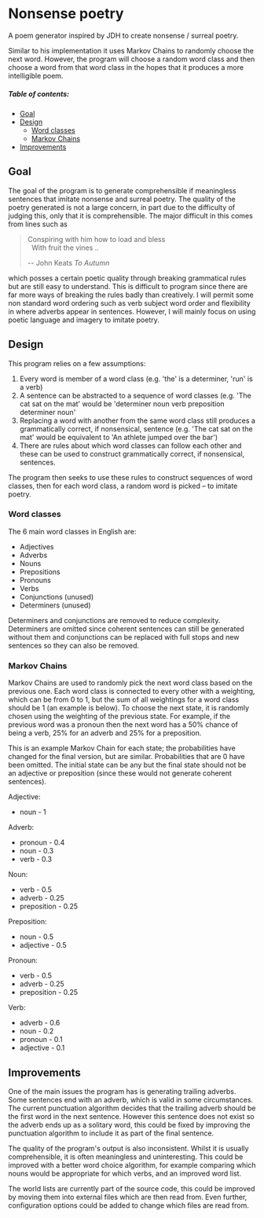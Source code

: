 # Nonsense poetry

A poem generator inspired by JDH to create nonsense / surreal poetry.

Similar to his implementation it uses Markov Chains to randomly choose the
next word. However, the program will choose a random word class and then choose
a word from that word class in the hopes that it produces a more intelligible
poem.

##### Table of contents:

- [Goal](#goal)
- [Design](#design)
    - [Word classes](#word-classes)
    - [Markov Chains](#markov-chains)
- [Improvements](#improvements)

## Goal

The goal of the program is to generate comprehensible if meaningless sentences
that imitate nonsense and surreal poetry. The quality of the poetry generated is
not a large concern, in part due to the difficulty of judging this, only that it
is comprehensible. The major difficult in this comes from lines such as

> Conspiring with him how to load and bless \
> &nbsp; With fruit the vines ..
>
> -- John Keats *To Autumn*

which posses a certain poetic quality through breaking grammatical rules but are
still easy to understand. This is difficult to program since there are far more
ways of breaking the rules badly than creatively. I will permit some non
standard word ordering such as verb subject word order and flexibility in where
adverbs appear in sentences. However, I will mainly focus on using poetic
language and imagery to imitate poetry.

## Design

This program relies on a few assumptions:

1. Every word is member of a word class (e.g. 'the' is a determiner, 'run' is a
   verb)
2. A sentence can be abstracted to a sequence of word classes (e.g. 'The cat sat
   on the mat' would be 'determiner noun verb preposition determiner noun'
3. Replacing a word with another from the same word class still produces a
   grammatically correct, if nonsensical, sentence (e.g. 'The cat sat on the
   mat' would be equivalent to 'An athlete jumped over the bar')
4. There are rules about which word classes can follow each other and these can
   be used to construct grammatically correct, if nonsensical, sentences.

The program then seeks to use these rules to construct sequences of word
classes, then for each word class, a random word is picked – to imitate poetry.

### Word classes

The 6 main word classes in English are:

- Adjectives
- Adverbs
- Nouns
- Prepositions
- Pronouns
- Verbs
- Conjunctions (unused)
- Determiners (unused)

Determiners and conjunctions are removed to reduce complexity. Determiners are
omitted since coherent sentences can still be generated without them and
conjunctions can be replaced with full stops and new sentences so they can also
be removed. 

### Markov Chains

Markov Chains are used to randomly pick the next word class based on the
previous one. Each word class is connected to every other with a weighting,
which can be from 0 to 1, but the sum of all weightings for a word class should
be 1 (an example is below). To choose the next state, it is randomly chosen
using the weighting of the previous state. For example, if the previous word was
a pronoun then the next word has a 50% chance of being a verb, 25% for an adverb
and 25% for a preposition.

This is an example Markov Chain for each state; the probabilities have changed
for the final version, but are similar. Probabilities that are 0 have been
omitted. The initial state can be any but the final state should not be an
adjective or preposition (since these would not generate coherent sentences).

Adjective:
- noun - 1

Adverb:
- pronoun - 0.4
- noun - 0.3
- verb - 0.3

Noun:
- verb - 0.5
- adverb - 0.25
- preposition - 0.25

Preposition:
- noun - 0.5
- adjective - 0.5

Pronoun:
- verb - 0.5
- adverb - 0.25
- preposition - 0.25

Verb:
- adverb - 0.6
- noun - 0.2
- pronoun - 0.1
- adjective - 0.1

## Improvements

One of the main issues the program has is generating trailing adverbs. Some
sentences end with an adverb, which is valid in some circumstances. The current
punctuation algorithm decides that the trailing adverb should be the first word
in the next sentence. However this sentence does not exist so the adverb ends up
as a solitary word, this could be fixed by improving the punctuation algorithm
to include it as part of the final sentence.

The quality of the program's output is also inconsistent. Whilst it is usually
comprehensible, it is often meaningless and uninteresting. This could be
improved with a better word choice algorithm, for example comparing which nouns
would be appropriate for which verbs, and an improved word list.

The world lists are currently part of the source code, this could be improved by
moving them into external files which are then read from. Even further,
configuration options could be added to change which files are read from.

